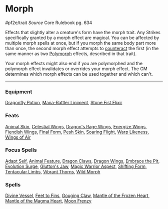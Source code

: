 
# Morph
#pf2e/trait 
*Source* Core Rulebook pg. 634 

Effects that slightly alter a creature's form have the morph trait. Any Strikes specifically granted by a morph effect are magical. You can be affected by multiple morph spells at once, but if you morph the same body part more than once, the second morph effect attempts to [counteract](../Rules/Counteracting.md) the first (in the same manner as two [Polymorph](Polymorph.md) effects, described in that trait).

Your morph effects might also end if you are polymorphed and the polymorph effect invalidates or overrides your morph effect. The GM determines which morph effects can be used together and which can't.

---

### Equipment
[Dragonfly Potion](Dragonfly%20Potion), [Mana-Rattler Liniment](Mana-Rattler%20Liniment), [Stone Fist Elixir](Stone%20Fist%20Elixir)

### Feats
[Animal Skin](Animal%20Skin), [Celestial Wings](Celestial%20Wings), [Dragon's Rage Wings](Dragon's%20Rage%20Wings), [Energize Wings](Energize%20Wings), [Fiendish Wings](Fiendish%20Wings), [Final Form](Final%20Form), [Pesh Skin](Pesh%20Skin), [Soaring Flight](Soaring%20Flight), [Warp Likeness](Warp%20Likeness), [Wings of Air](Wings%20of%20Air)

### Focus Spells
[Adapt Self](../Spells_Rituals/Focus%20Spells/Level%201/Adapt%20Self.md), [Animal Feature](../Spells_Rituals/Focus%20Spells/Level%202/Animal%20Feature.md), [Dragon Claws](../Spells_Rituals/Focus%20Spells/Level%201/Dragon%20Claws.md), [Dragon Wings](../Spells_Rituals/Focus%20Spells/Level%205/Dragon%20Wings.md), [Embrace the Pit](../Spells_Rituals/Focus%20Spells/Level%203/Embrace%20the%20Pit.md), [Evolution Surge](../Spells_Rituals/Focus%20Spells/Level%201/Evolution%20Surge.md), [Glutton's Jaw](../Spells_Rituals/Focus%20Spells/Level%201/Glutton's%20Jaw.md), [Magic Warrior Aspect](../Spells_Rituals/Focus%20Spells/Level%202/Magic%20Warrior%20Aspect.md), [Shifting Form](../Spells_Rituals/Focus%20Spells/Level%204/Shifting%20Form.md), [Tentacular Limbs](../Spells_Rituals/Focus%20Spells/Level%201/Tentacular%20Limbs.md), [Vibrant Thorns](../Spells_Rituals/Focus%20Spells/Level%201/Vibrant%20Thorns.md), [Wild Morph](../Spells_Rituals/Focus%20Spells/Level%201/Wild%20Morph.md)

### Spells
[Divine Vessel](../Spells_Rituals/Arcane_Tradition/Level%207/Divine%20Vessel.md), [Feet to Fins](../Spells_Rituals/Arcane_Tradition/Level%203/Feet%20to%20Fins.md), [Gouging Claw](../Spells_Rituals/Arcane_Tradition/Cantrips/Gouging%20Claw.md), [Mantle of the Frozen Heart](../Spells_Rituals/Arcane_Tradition/Level%205/Mantle%20of%20the%20Frozen%20Heart.md), [Mantle of the Magma Heart](../Spells_Rituals/Arcane_Tradition/Level%205/Mantle%20of%20the%20Magma%20Heart.md), [Moon Frenzy](../Spells_Rituals/Arcane_Tradition/Level%205/Moon%20Frenzy.md)